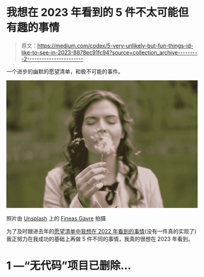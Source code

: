 # 我想在 2023 年看到的 5 件不太可能但有趣的事情

> 原文：<https://medium.com/codex/5-very-unlikely-but-fun-things-id-like-to-see-in-2023-8878ec91fc94?source=collection_archive---------2----------------------->

一个进步的幽默的愿望清单，和极不可能的事件。

![](img/821c5b385aff703a00fb12bbfa3266a2.png)

照片由 [Unsplash](https://unsplash.com/photos/052wb4GNTDc?utm_source=unsplash&utm_medium=referral&utm_content=creditCopyText) 上的 [Fineas Gavre](https://unsplash.com/@fineasgavre?utm_source=unsplash&utm_medium=referral&utm_content=creditCopyText) 拍摄

为了及时跟进去年的[愿望清单中我想在 2022 年看到的事情](/codex/5-very-unlikely-but-fun-things-id-like-to-see-in-2022-db8edb33a556)(没有一件真的实现了)我正努力在我成功的基础上再做 5 件不同的事情，我真的很想在 2023 年看到。

# 1 —“无代码”项目已删除…